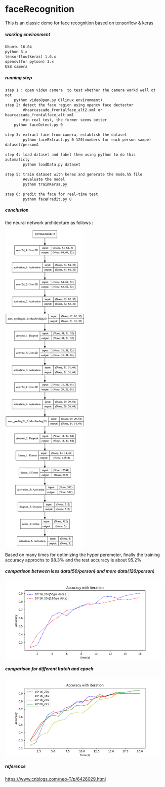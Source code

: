 # faceRecognition

This is an classic demo for face recognition based on tensorflow &amp; keras

##### working environment
	Ubuntu 16.04
	python 3.x
	tensorflow(keras) 1.0.x
	opencv(for pytoon) 3.x
	USB camera

##### running step
		

```
step 1 : open video camera  to test whether the camera workd well ot not
	python videoOpen.py 0(linux environment)
step 2: detect the face region using opencv face dectector 
       	#haarcascade_frontalface_alt2.xml or haarcascade_frontalface_alt.xml
       	#in real test, the former seems better
	python faceDetect.py 0
	
step 3: extract face from camera, establish the dataset
		python faceExtract.py 0 120(numbers for each person sampe) dataset/personA
	
step 4: load dataset and label them using python to do this automaticly
		python loadData.py dataset
	
step 5: train dataset with keras and generate the mode.h5 file
		#evaluate the model
		python trainKersa.py
	
step 6: predit the face for real-time test
		python facePredit.py 0
```

##### conclusion

the neural network architecture as follows :

![example](example.png)

Based on many times for optimizing the hyper peremeter, finally the training accuracy approchs to 98.3% and the test accuracy is about 95.2%

##### comparison between less data(50/person) and more data(120/person)

![faceChart](faceChart.png)



##### comparison for different batch and epoch

![faceChart2](faceChart2.png)

##### reference

https://www.cnblogs.com/neo-T/p/6426029.html
